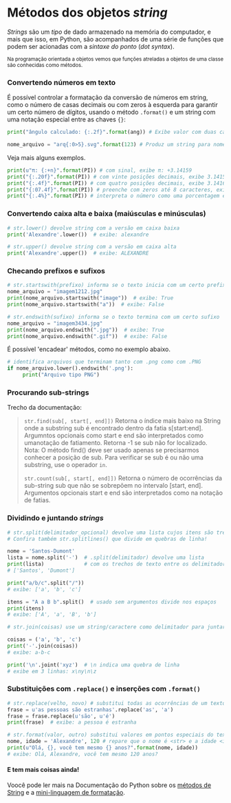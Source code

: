# Métodos dos objetos *string*

*Strings* são um *tipo* de dado armazenado na memória do computador, e mais que isso, em Python, são acompanhados de uma série de funções que podem ser acionadas com a *sintaxe do ponto* (*dot syntax*).

<sub>Na programação orientada a objetos vemos que funções atreladas a objetos de uma classe são conhecidas como métodos.</sub>

### Convertendo números em texto

É possível controlar a formatação da conversão de números em string, como o número de casas decimais ou com zeros à esquerda para garantir um certo número de dígitos, usando o método `.format()` e um string com uma notação especial entre as chaves `{}`:

```python
print("ângulo calculado: {:.2f}".format(ang)) # Exibe valor com duas casas decimais

nome_arquivo = "arq{:0>5}.svg".format(123) # Produz um string para nome_arquivo: "arq00123.svg"
```

Veja mais alguns exemplos.

```python
print(u"π: {:+n}".format(PI)) # com sinal, exibe π: +3.14159
print("{:.20f}".format(PI)) # com vinte posições decimais, exibe 3.14159274101257324219
print("{:.4f}".format(PI)) # com quatro posições decimais, exibe 3.1416
print("{:07.4f}".format(PI)) # preenche com zeros até 8 caracteres, exibe 003.1416
print("{:.4%}".format(PI)) # interpreta o número como uma porcentagem e exibe 314.1593%
```

### Convertendo caixa alta e baixa (maiúsculas e minúsculas)

```python
# str.lower() devolve string com a versão em caixa baixa
print('Alexandre'.lower())  # exibe: alexandre

# str.upper() devolve string com a versão em caixa alta
print('Alexandre'.upper())  # exibe: ALEXANDRE
```

### Checando prefixos e sufixos

```python
# str.startswith(prefixo) informa se o texto inicia com um certo prefixo
nome_arquivo = "imagem1212.jpg"
print(nome_arquivo.startswith("image"))  # exibe: True
print(nome_arquivo.startswith("a"))  # exibe: False

# str.endswith(sufixo) informa se o texto termina com um certo sufixo
nome_arquivo = "imagem3434.jpg"
print(nome_arquivo.endswith(".jpg"))  # exibe: True
print(nome_arquivo.endswith(".gif"))  # exibe: False
```

É possível 'encadear' métodos, como no exemplo abaixo. 

```python
# identifica arquivos que terminam tanto com .png como com .PNG
if nome_arquivo.lower().endswith('.png'):
     print("Arquivo tipo PNG")
```

### Procurando sub-strings

Trecho da documentação:

> `str.find(sub[, start[, end]])`
> Retorna o índice mais baixo na String onde a substring sub é encontrado dentro da fatia s[start:end]. Argumntos opcionais como start e end são interpretados como umanotação de fatiamento. Retorna -1 se sub não for localizado. Nota: O método find() deve ser usado apenas se precisarmos conhecer a posição de sub. Para verificar se sub é ou não uma substring, use o operador `in`.
> 
> `str.count(sub[, start[, end]])`
> Retorna o número de ocorrências da sub-string sub que não se sobrepõem no intervalo [start, end]. Argumentos opcionais start e end são interpretados como na notação de fatias.

### Dividindo e juntando *strings*

```python
# str.split(delimitador_opcional) devolve uma lista cujos itens são trechos do texto "divididos"
# Confira também str.splitlines() que divide em quebras de linha!

nome = 'Santos-Dumont'
lista = nome.split('-')  # .split(delimitador) devolve uma lista 
print(lista)             # com os trechos de texto entre os delimitadores:
# ['Santos', 'Dumont']

print("a/b/c".split("/"))
# exibe: ['a', 'b', 'c']

itens = "A a B b".split()  # usado sem argumentos divide nos espaços
print(itens)
# exibe: ['A', 'a', 'B', 'b']

# str.join(coisas) use um string/caractere como delimitador para juntar uma coleção de textos!

coisas = ('a', 'b', 'c')
print('-'.join(coisas))
# exibe: a-b-c

print('\n'.joint('xyz')  # \n indica uma quebra de linha
# exibe em 3 linhas: x\ny\n\z
```

### Substituições com `.replace()` e inserções com `.format()`

```python
# str.replace(velho, novo) # substitui todas as ocorrências de um texto dentro de outro, se houver
frase = u'as pessoas são estranhas'.replace('as', 'a')
frase = frase.replace(u'são', u'é')
print(frase)  # exibe: a pessoa é estranha

# str.format(valor, outro) substitui valores em pontos especiais do texto
nome, idade = 'Alexandre', 120 # repare que o nome é <str> e a idade <int>
print(u"Olá, {}, você tem mesmo {} anos?".format(nome, idade)) 
# exibe: Olá, Alexandre, você tem mesmo 120 anos?
```

#### E tem mais coisas ainda!

Voocê pode ler mais na Documentação do Python sobre os [métodos de String](https://docs.python.org/pt-br/2.7/library/stdtypes.html#string-methods) e a [mini-linguagem de formatação](https://docs.python.org/pt-br/3.6/library/string.html#formatstrings).
